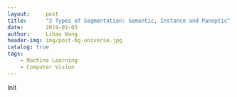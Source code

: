 ```yaml
---
layout:     post
title:      "3 Types of Segmentation: Semantic, Instance and Panoptic"
date:       2019-02-03
author:     Lihao Wang
header-img: img/post-bg-universe.jpg
catalog: true
tags:
    - Machine Learning
    - Computer Vision
---
```


Init
